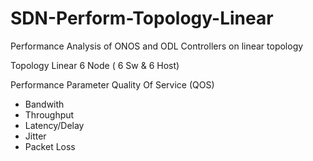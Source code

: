 # SDN-Perform-Topology-Linear
Performance Analysis of ONOS and ODL Controllers on linear topology

Topology Linear 6 Node ( 6 Sw & 6 Host)

Performance Parameter Quality Of Service (QOS)
- Bandwith
- Throughput
- Latency/Delay
- Jitter
- Packet Loss
